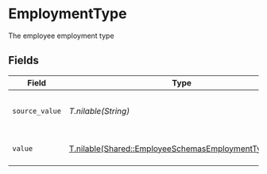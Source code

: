 # EmploymentType

The employee employment type


## Fields

| Field                                                                                                              | Type                                                                                                               | Required                                                                                                           | Description                                                                                                        | Example                                                                                                            |
| ------------------------------------------------------------------------------------------------------------------ | ------------------------------------------------------------------------------------------------------------------ | ------------------------------------------------------------------------------------------------------------------ | ------------------------------------------------------------------------------------------------------------------ | ------------------------------------------------------------------------------------------------------------------ |
| `source_value`                                                                                                     | *T.nilable(String)*                                                                                                | :heavy_minus_sign:                                                                                                 | The source value of the employment type.                                                                           | Permanent                                                                                                          |
| `value`                                                                                                            | [T.nilable(Shared::EmployeeSchemasEmploymentTypeValue)](../../models/shared/employeeschemasemploymenttypevalue.md) | :heavy_minus_sign:                                                                                                 | The type of the employment.                                                                                        | permanent                                                                                                          |